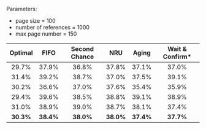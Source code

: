 Parameters:
- page size 			= 100
- number of references 	= 1000
- max page number		= 150


| Optimal   | FIFO   | Second Chance   | NRU   | Aging   | Wait & Confirm*  |
|:---------:|:------:|:---------------:|:-----:|:-------:|:----------------:|
|29.7%      | 37.9%  |36.8%  		   | 37.8% | 37.1%   | 37.0%			|
|31.4%      | 39.2%  |38.7%			   | 37.0% | 37.5%   | 39.1%			|
|30.2%      | 36.6%  |37.0%			   | 37.6% | 35.4%   | 35.9%			|
|29.4%      | 39.6%  |38.5%			   | 38.8% | 39.1%   | 38.9%			|
|31.0%      | 38.9%  |39.0%			   | 38.7% | 38.1%   | 37.4%			|
|**30.3%** | **38.4%**   | **38.0%**   |  **38.0%**   | **37.4%**| **37.7%**|